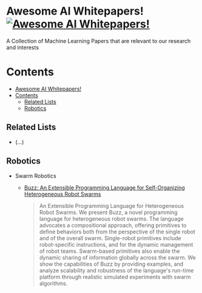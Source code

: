 # Awesome AI Whitepapers! [![Awesome AI Whitepapers!](https://cdn.rawgit.com/sindresorhus/awesome/d7305f38d29fed78fa85652e3a63e154dd8e8829/media/badge.svg)](https://github.com/sindresorhus/awesome)
A Collection of Machine Learning Papers that are relevant to our research and interests

# Contents

- [Awesome AI Whitepapers!](https://github.com/sindresorhus/awesome/#Awesome-AI-Whitepapers)
- [Contents](#contents)
  - [Related Lists](#related-lists)
  - [Robotics](#robotics)

## Related Lists

- (...)

## 

## Robotics

- Swarm Robotics

  - [Buzz: An Extensible Programming Language for Self-Organizing Heterogeneous Robot Swarms](https://arxiv.org/pdf/1507.05946.pdf)
      > An Extensible Programming Language for Heterogeneous Robot Swarms. We present Buzz, a novel programming language for heterogeneous robot swarms. The language advocates a compositional approach, offering primitives to define behaviors both from the perspective of the single robot and of the overall swarm. Single-robot primitives include robot-specific instructions, and for the dynamic management of robot teams. Swarm-based primitives also enable the dynamic sharing of information globally across the swarm. We show the capabilities of Buzz by providing examples, and analyze scalability and robustness of the language's run-time platform through realistic simulated experiments with swarm algorithms.
